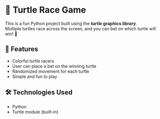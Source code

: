 # 🐢 Turtle Race Game

This is a fun Python project built using the **turtle graphics library**.  
Multiple turtles race across the screen, and you can bet on which turtle will win! 🎉

## 🚀 Features
- Colorful turtle racers  
- User can place a bet on the winning turtle  
- Randomized movement for each turtle  
- Simple and fun to play  

## 🛠️ Technologies Used
- Python  
- Turtle module (built-in)

